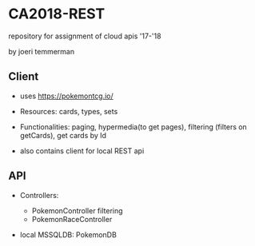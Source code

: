 # CA2018-REST
repository for assignment of cloud apis '17-'18


by joeri temmerman

## Client

- uses https://pokemontcg.io/

- Resources: cards, types, sets

- Functionalities: paging, hypermedia(to get pages), filtering (filters on getCards), get cards by Id

- also contains client for local REST api

## API

- Controllers: 
	- PokemonController
		filtering
	- PokemonRaceController

- local MSSQLDB: PokemonDB